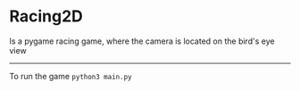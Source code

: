 # Racing2D
Is a pygame racing game, where the camera is located on the bird's eye view

---
To run the game
``python3 main.py``
